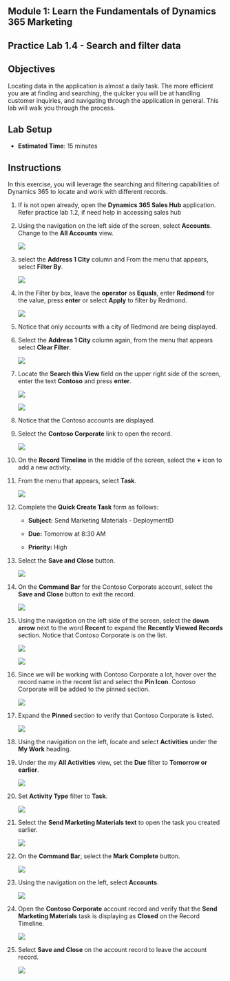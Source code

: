 ## Module 1: Learn the Fundamentals of Dynamics 365 Marketing

## Practice Lab 1.4 - Search and filter data

## Objectives

Locating data in the application is almost a daily task. The more efficient you are at finding and searching, the quicker you will be at handling customer inquiries, and navigating through the application in general.  This lab will walk you through the process.

## Lab Setup

  - **Estimated Time**: 15 minutes

## Instructions

In this exercise, you will leverage the searching and filtering capabilities of Dynamics 365 to locate and work with different records. 

1. If is not open already, open the **Dynamics 365 Sales Hub** application. Refer practice lab 1.2, if need help in accessing sales hub

2. Using the navigation on the left side of the screen, select **Accounts**. Change to the **All Accounts** view.

    ![](../images/module1/lab4/1.png)

3. select the **Address 1 City** column and From the menu that appears, select **Filter By**.

    ![](../images/module1/lab4/2.png)

4. In the Filter by box, leave the **operator** as **Equals**, enter **Redmond** for the value, press **enter** or select **Apply** to filter by Redmond.

    ![](../images/module1/lab4/3.png)

5. Notice that only accounts with a city of Redmond are being displayed. 

6. Select the **Address 1 City** column again, from the menu that appears select **Clear Filter**. 

    ![](../images/module1/lab4/4.png)

7. Locate the **Search this View** field on the upper right side of the screen, enter the text **Contoso** and press **enter**.

    ![](../images/module1/lab4/5.png)
    
    ![](../images/module1/lab4/6.png)

8. Notice that the Contoso accounts are displayed. 

9. Select the **Contoso Corporate** link to open the record. 

    ![](../images/module1/lab4/7.png)

10. On the **Record Timeline** in the middle of the screen, select the **+** icon to add a new activity. 

11. From the menu that appears, select **Task**.

    ![](../images/module1/lab4/8.png)

12. Complete the **Quick Create Task** form as follows:

	- **Subject:** Send Marketing Materials - DeploymentID

	- **Due:** Tomorrow at 8:30 AM

	- **Priority:** High

13. Select the **Save and Close** button.

    ![](../images/module1/lab4/9.png)

14. On the **Command Bar** for the Contoso Corporate account, select the **Save and Close** button to exit the record. 

    ![](../images/module1/lab4/10.png)

15. Using the navigation on the left side of the screen, select the **down arrow** next to the word **Recent** to expand the **Recently Viewed Records** section. Notice that Contoso Corporate is on the list. 

    ![](../images/module1/lab4/11.png)
    
    ![](../images/module1/lab4/12.png)

16. Since we will be working with Contoso Corporate a lot, hover over the record name in the recent list and select the **Pin Icon**. Contoso Corporate will be added to the pinned section. 

    ![](../images/module1/lab4/13.png)

17. Expand the **Pinned** section to verify that Contoso Corporate is listed. 

    ![](../images/module1/lab4/14.png)

18. Using the navigation on the left, locate and select **Activities** under the **My Work** heading.

19. Under the my **All Activities** view, set the **Due** filter to **Tomorrow or earlier**.

    ![](../images/module1/lab4/15.png)

20. Set **Activity Type** filter to **Task**.

    ![](../images/module1/lab4/16.png)

21. Select the **Send Marketing Materials text** to open the task you created earlier. 

    ![](../images/module1/lab4/17.png)

22. On the **Command Bar**, select the **Mark Complete** button. 

    ![](../images/module1/lab4/18.png)

23. Using the navigation on the left, select **Accounts**.

    ![](../images/module1/lab4/19.png)

24. Open the **Contoso Corporate** account record and verify that the **Send Marketing Materials** task is displaying as **Closed** on the Record Timeline. 

    ![](../images/module1/lab4/20.png)

25. Select **Save and Close** on the account record to leave the account record. 

    ![](../images/module1/lab4/21.png)
